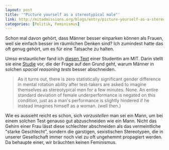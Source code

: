 ```yaml
---
layout: post
title: '"Picture yourself as a stereotypical male"'
link: http://mitadmissions.org/blogs/entry/picture-yourself-as-a-stereotypical-male
categories: [Politik, Feminismus] 
---
```


Schon mal davon gehört, dass Männer besser einparken können als Frauen, weil sie einfach besser im räumlichen Denken sind? Ich zumindest hatte das oft genug gehört, um es für eine Tatsache zu halten.

Umso erstaunlicher fand ich [diesen Text](http://mitadmissions.org/blogs/entry/picture-yourself-as-a-stereotypical-male) einer Studentin am MIT. Darin stellt sie eine [Studie](http://link.springer.com/article/10.1007%2Fs11199-008-9448-9) vor, die der Frage auf den Grund geht, warum Männer in solchen *spacial reasoning tests* besser abschneiden.

> As it turns out, there is zero statistically significant gender difference in mental rotation ability after test-takers are asked to imagine themselves as stereotypical men for a few minutes. None. An entire standard deviation of female underperformance is negated on this condition, just as a man's performance is slightly hindered if he instead imagines himself as a woman. (well then.)
 
Wie es aussieht reicht es schon, sich *vorzustellen* man sei ein Mann, um bei einem solchen Test genauso gut abzuschneiden wie ein Mann. Nicht das Gehirn einer Frau lässt diese schlechter abschneiden als das vermeintliche "starke Geschlecht", sondern die garstigen, sexistischen Stereotypen, die in unserer Gesellschaft immer noch viel zu oft ungehemmt propagiert werden. Da behaupte einer, wir bräuchten keinen Feminismus.